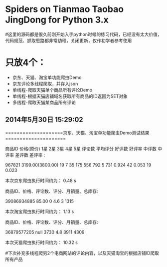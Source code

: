 ﻿Spiders on Tianmao Taobao JingDong  for Python 3.x
============================

#这里的源码都是很久前刚开始入手python时候的练习代码，已经没有太大价值，代码规范、抓取思路都非常幼稚，关闭更新，仅作初学者参考使用


#
##
##
##
##
##
##
##
##
##
##
##
##
##
##
#



# 只放4个：

* 京东、天猫、淘宝单功能爬虫Demo
* 京东评论多线程爬取，并存入json
* 单线程-爬取天猫单个商品所有评论Demo
* 单线程-根据天猫店铺域名获取所有商品的ID返回为SET对象
* 多线程-爬取天猫某商品所有评论

## 2014年5月30日 15:29:02

====================京东、天猫、淘宝单功能爬虫Demo测试结果=====================

商品ID 价格(原价) 1星 2星 3星 4星 5星 评论数 平均评分 好评数 好评率 中评数 中评率 差评数 差评率 :

967821 3199.00(3800.00) 19 7 35 175 556 792 5 731 0.924 42 0.053 19 0.023

本次京东爬虫执行时间约为： 0.48 s

商品ID、价格、评论数、评分、月销量、总库存:

39086934885 85.00 0 4.6 3 1315

本次淘宝爬虫执行时间约为： 1.13 s

商品ID、价格、评论数、评分、月销量、总库存:

36879577205 null 3730 4.8 3911 4309

本次天猫爬虫执行时间约为： 10.32 s



#下次补充多线程爬另2个电商网站的评论内容，以及天猫淘宝的根据店铺ID爬取所有产品

